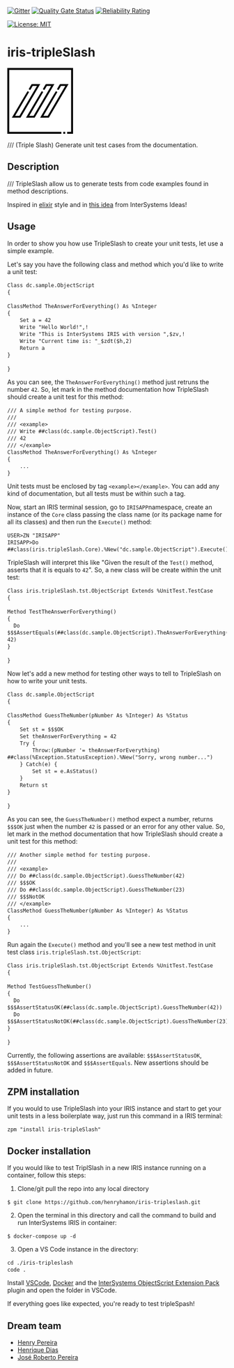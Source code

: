  [![Gitter](https://img.shields.io/badge/Available%20on-Intersystems%20Open%20Exchange-00b2a9.svg)](https://openexchange.intersystems.com/package/iris-tripleslash)
 [![Quality Gate Status](https://community.objectscriptquality.com/api/project_badges/measure?project=intersystems_iris_community%2Firis-tripleslash&metric=alert_status)](https://community.objectscriptquality.com/dashboard?id=intersystems_iris_community%2Firis-tripleslash)
 [![Reliability Rating](https://community.objectscriptquality.com/api/project_badges/measure?project=intersystems_iris_community%2Firis-tripleslash&metric=reliability_rating)](https://community.objectscriptquality.com/dashboard?id=intersystems_iris_community%2Firis-tripleslash)

[![License: MIT](https://img.shields.io/badge/License-MIT-blue.svg?style=flat&logo=AdGuard)](LICENSE)

# iris-tripleSlash

![3slash logo](./assert/3slash.png)

/// (Triple Slash)
Generate unit test cases from the documentation.

## Description

 /// TripleSlash allow us to generate tests from code examples found in method descriptions.

 Inspired in [elixir](https://elixir-lang.org/getting-started/mix-otp/docs-tests-and-with.html) style and in [this idea](https://ideas.intersystems.com/ideas/DP-I-175) from InterSystems Ideas!

## Usage

In order to show you how use TripleSlash to create your unit tests, let use a simple example.

Let's say you have the following class and method which you'd like to write a unit test:

```objectScript
Class dc.sample.ObjectScript
{

ClassMethod TheAnswerForEverything() As %Integer
{
    Set a = 42 
    Write "Hello World!",!
    Write "This is InterSystems IRIS with version ",$zv,!
    Write "Current time is: "_$zdt($h,2)
    Return a
}

}
```

As you can see, the `TheAnswerForEverything()` method just retruns the number `42`. So, let mark in the method documentation how TripleSlash should create a unit test for this method:

```objectScript
/// A simple method for testing purpose.
/// 
/// <example>
/// Write ##class(dc.sample.ObjectScript).Test()
/// 42
/// </example>
ClassMethod TheAnswerForEverything() As %Integer
{
    ...
}
```

Unit tests must be enclosed by tag `<example></example>`. You can add any kind of documentation, but all tests must be within such a tag.

Now, start an IRIS terminal session, go to `IRISAPP`namespace, create an instance of the `Core` class passing the class name (or its package name for all its classes) and then run the `Execute()` method:

```
USER>ZN "IRISAPP"
IRISAPP>Do ##class(iris.tripleSlash.Core).%New("dc.sample.ObjectScript").Execute()
```

TripleSlash will interpret this like "Given the result of the `Test()` method, asserts that it is equals to `42`". So, a new class will be create within the unit test:

```objectScript
Class iris.tripleSlash.tst.ObjectScript Extends %UnitTest.TestCase
{

Method TestTheAnswerForEverything()
{
  Do $$$AssertEquals(##class(dc.sample.ObjectScript).TheAnswerForEverything(), 42)
}

}
```

Now let's add a new method  for testing other ways to tell to TripleSlash on how to write your unit tests.

```objectScript
Class dc.sample.ObjectScript
{

ClassMethod GuessTheNumber(pNumber As %Integer) As %Status
{
    Set st = $$$OK
    Set theAnswerForEverything = 42
    Try {
        Throw:(pNumber '= theAnswerForEverything) ##class(%Exception.StatusException).%New("Sorry, wrong number...")
    } Catch(e) {
        Set st = e.AsStatus()
    }
    Return st
}

}
```

As you can see, the `GuessTheNumber()` method expect a number, returns `$$$OK` just when the number `42` is passed or an error for any other value. So, let mark in the method documentation that how TripleSlash should create a unit test for this method:

```objectScript
/// Another simple method for testing purpose.
/// 
/// <example>
/// Do ##class(dc.sample.ObjectScript).GuessTheNumber(42)
/// $$$OK
/// Do ##class(dc.sample.ObjectScript).GuessTheNumber(23)
/// $$$NotOK
/// </example>
ClassMethod GuessTheNumber(pNumber As %Integer) As %Status
{
    ...
}
```

Run again the `Execute()` method and you'll see a new test method in unit test class `iris.tripleSlash.tst.ObjectScript`:

```objectScript
Class iris.tripleSlash.tst.ObjectScript Extends %UnitTest.TestCase
{

Method TestGuessTheNumber()
{
  Do $$$AssertStatusOK(##class(dc.sample.ObjectScript).GuessTheNumber(42))
  Do $$$AssertStatusNotOK(##class(dc.sample.ObjectScript).GuessTheNumber(23))
}

}
```

Currently, the following assertions are available: `$$$AssertStatusOK`, `$$$AssertStatusNotOK` and `$$$AssertEquals`. New assertions should be added in future.

## ZPM installation

If you would to use TripleSlash into your IRIS instance and start to get your unit tests in a less boilerplate way, just run this command in a IRIS terminal:

```
zpm "install iris-tripleSlash"
```

## Docker installation 

If you would like to test TriplSlash in a new IRIS instance running on a container, follow this steps:

1) Clone/git pull the repo into any local directory

```
$ git clone https://github.com/henryhamon/iris-tripleslash.git
```

2) Open the terminal in this directory and call the command to build and run InterSystems IRIS in container:

```
$ docker-compose up -d
```

3) Open a VS Code instance in the directory:

```
cd ./iris-tripleslash
code .
```

Install [VSCode](https://code.visualstudio.com/), [Docker](https://marketplace.visualstudio.com/items?itemName=ms-azuretools.vscode-docker) and the [InterSystems ObjectScript Extension Pack](https://marketplace.visualstudio.com/items?itemName=intersystems-community.objectscript-pack) plugin and open the folder in VSCode.

If everything goes like expected, you're ready to test tripleSpash!

## Dream team

* [Henry Pereira](https://community.intersystems.com/user/henry-pereira)
* [Henrique Dias](https://community.intersystems.com/user/henrique-dias-2)
* [José Roberto Pereira](https://community.intersystems.com/user/jos%C3%A9-roberto-pereira-0)
